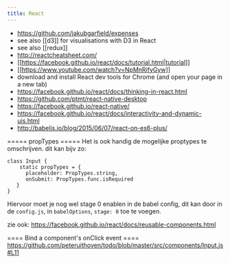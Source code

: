 ```yaml
---
title: React
---
```

* https://github.com/jakubgarfield/expenses
* see also [[d3]] for visualisations with D3 in React
* see also [[redux]]
* http://reactcheatsheet.com/
* [[https://facebook.github.io/react/docs/tutorial.html|tutorial]]
* [[https://www.youtube.com/watch?v=NpMnRifyGyw]]
* download and install React dev tools for Chrome (and open your page in a new tab)
* https://facebook.github.io/react/docs/thinking-in-react.html
* https://github.com/ptmt/react-native-desktop
* https://facebook.github.io/react-native/
* https://facebook.github.io/react/docs/interactivity-and-dynamic-uis.html
* http://babeljs.io/blog/2015/06/07/react-on-es6-plus/

===== propTypes =====
Het is ook handig de mogelijke proptypes te omschrijven. dit kan bijv zo:
```
class Input {
    static propTypes = {
      placeholder: PropTypes.string,
      onSubmit: PropTypes.func.isRequired
   }
}
```
Hiervoor moet je nog wel stage 0 enablen in de babel config, dit kan door in de `config.js`, in `babelOptions`, `stage: 0` toe te voegen.

zie ook: https://facebook.github.io/react/docs/reusable-components.html

==== Bind a component's onClick event ====
https://github.com/peteruithoven/todo/blob/master/src/components/Input.js#L11
